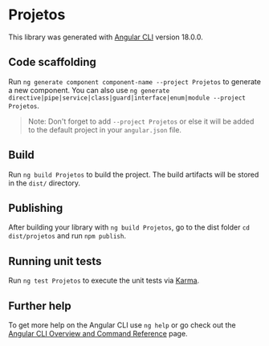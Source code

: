 # Projetos

This library was generated with [Angular CLI](https://github.com/angular/angular-cli) version 18.0.0.

## Code scaffolding

Run `ng generate component component-name --project Projetos` to generate a new component. You can also use `ng generate directive|pipe|service|class|guard|interface|enum|module --project Projetos`.
> Note: Don't forget to add `--project Projetos` or else it will be added to the default project in your `angular.json` file. 

## Build

Run `ng build Projetos` to build the project. The build artifacts will be stored in the `dist/` directory.

## Publishing

After building your library with `ng build Projetos`, go to the dist folder `cd dist/projetos` and run `npm publish`.

## Running unit tests

Run `ng test Projetos` to execute the unit tests via [Karma](https://karma-runner.github.io).

## Further help

To get more help on the Angular CLI use `ng help` or go check out the [Angular CLI Overview and Command Reference](https://angular.dev/tools/cli) page.

